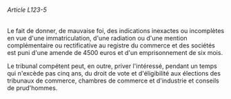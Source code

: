 ###### Article L123-5

Le fait de donner, de mauvaise foi, des indications inexactes ou incomplètes en vue d'une immatriculation, d'une radiation ou d'une mention complémentaire ou rectificative au registre du commerce et des sociétés est puni d'une amende de 4500 euros et d'un emprisonnement de six mois.

Le tribunal compétent peut, en outre, priver l'intéressé, pendant un temps qui n'excède pas cinq ans, du droit de vote et d'éligibilité aux élections des tribunaux de commerce, chambres de commerce et d'industrie et conseils de prud'hommes.


